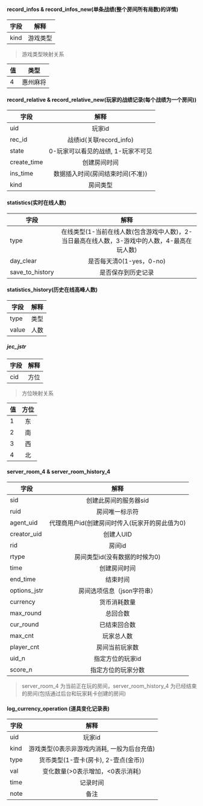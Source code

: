 #### record_infos & record_infos_new(单条战绩(整个房间所有局数)的详情)
| 字段 | 解释 |
| ----  | :-----: |
| kind  | 游戏类型 |

> 游戏类型映射关系  

| 值 | 类型 |
| ----  | :-----: |
| 4  | 惠州麻将 |

#### record_relative & record_relative_new(玩家的战绩记录(每个战绩为一个房间))
| 字段 | 解释 |
| ----  | :-----: |
| uid  | 玩家id |
| rec_id  | 战绩id(关联record_info) |
| state  | 0-玩家可以看见的战绩, 1-玩家不可见 |
| create_time | 创建房间时间 |
| ins_time  | 数据插入时间(房间结束时间(不准)) |
| kind | 房间类型 | 

#### statistics(实时在线人数)  
| 字段 | 解释 |
| ----  | :-----: |
| type  | 在线类型(1-当前在线人数(包含游戏中人数)，2-当日最高在线人数，3-游戏中的人数，4-最高在玩人数) |
| day_clear| 是否每天清0(1-yes，0-no)|
| save_to_history| 是否保存到历史记录 |

#### statistics_history(历史在线高峰人数)  
| 字段 | 解释 |
| ----  | :-----: |
| type| 类型 |
| value | 人数 |

##### jec_jstr
| 字段 | 解释 |
| ----  | :-----: |
| cid  | 方位 |

> 方位映射关系  
 
| 值 | 方位 |
| ----  | :-----: |
| 1  | 东 |
| 2  | 南 |
| 3  | 西 |
| 4  | 北 |

#### server_room_4 & server_room_history_4
| 字段 | 解释 |
| ----  | :-----: |
| sid | 创建此房间的服务器sid |
| ruid | 房间唯一标示符 |
| agent_uid | 代理商用户id(创建房间时传入(玩家开的房此值为0) |
| creator_uid | 创建人UID |
| rid | 房间id |
| rtype | 房间类型id(没有数据的时候为0) |
| time | 创建房间时间 |
| end_time | 结束时间 |
| options_jstr | 房间选项信息（json字符串） |
| currency | 货币消耗数量 |
| max_round | 总回合数 |
| cur_round | 已结束回合数 |
| max_cnt | 玩家总人数 |
| player_cnt | 房间当前玩家数 |
| uid_n | 指定方位的玩家id |
| score_n | 指定方位的玩家分数 |

> server_room_4 为当前正在玩的房间，server_room_history_4 为已经结束的房间(包括通过后台和玩家耗卡创建的房间)

#### log_currency_operation (道具变化记录表)
| 字段 | 解释 |
| ----  | :-----: |
| uid | 玩家id |
| kind | 游戏类型(0表示非游戏内消耗, 一般为后台充值) |
| type | 货币类型(1-壹卡(房卡), 2-壹点(金币)) |
| val | 变化数量(>0表示增加，<0表示消耗) |
| time | 记录时间 |
| note | 备注 |